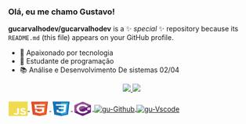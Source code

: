 ### Olá, eu me chamo Gustavo!


**gucarvalhodev/gucarvalhodev** is a ✨ _special_ ✨ repository because its `README.md` (this file) appears on your GitHub profile.

- 🔭 Apaixonado por tecnologia
- 🌱 Estudante de programação 
- 📚 Análise e Desenvolvimento De sistemas 02/04

<div align="center">
  <a href="https://github.com/gucarvalhodev">
  <img height="180em" src="https://github-readme-stats.vercel.app/api?username=gucarvalhodev&show_icons=true&theme=cobalt&include_all_commits=true&count_private=true"/>
  <img height="180em" src="https://github-readme-stats.vercel.app/api/top-langs/?username=gucarvalhodev&layout=compact&langs_count=7&theme=cobalt"/>
</div>

<div style="display: inline_block"><br>
  <img align="center" alt="gu-Js" height="30" width="40" src="https://raw.githubusercontent.com/devicons/devicon/master/icons/javascript/javascript-plain.svg">
  <img align="center" alt="gu-HTML" height="30" width="40" src="https://raw.githubusercontent.com/devicons/devicon/master/icons/html5/html5-original.svg">
  <img align="center" alt="gu-CSS" height="30" width="40" src="https://raw.githubusercontent.com/devicons/devicon/master/icons/css3/css3-original.svg">
  <img align="center" alt="gu-Csharp" height="30" width="40" src="https://raw.githubusercontent.com/devicons/devicon/master/icons/csharp/csharp-original.svg">
  <img align="center" alt="gu-Github" height="30" width="40" src="https://cdn.jsdelivr.net/gh/devicons/devicon/icons/github/github-original.svg" />
  <img align="center" alt="gu-Vscode" height="30" width="40" src="https://cdn.jsdelivr.net/gh/devicons/devicon/icons/vscode/vscode-original.svg" />
  </div>
